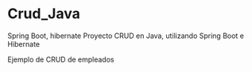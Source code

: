 # Crud_Java
Spring Boot, hibernate
Proyecto CRUD en Java, utilizando Spring Boot e Hibernate

Ejemplo de CRUD de empleados

